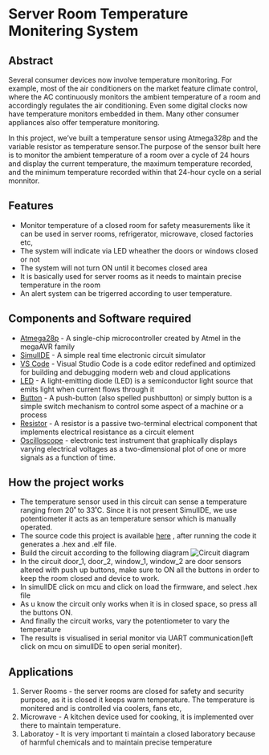 # Server Room Temperature Monitering System
## Abstract

Several consumer devices now involve temperature monitoring. For example, most of the air conditioners on the market feature climate control, where the AC continuously monitors the ambient temperature of a room and accordingly regulates the air conditioning. Even some digital clocks now have temperature monitors embedded in them. Many other consumer appliances also offer temperature monitoring. 

In this project, we’ve built a temperature sensor using Atmega328p and the variable resistor as  temperature sensor.The purpose of the sensor built here is to monitor the ambient temperature of a room over a cycle of 24 hours and display the current temperature, the maximum temperature recorded, and the minimum temperature recorded within that 24-hour cycle on a serial monnitor. 

## Features
-  Monitor temperature of a closed room for safety measurements like it can be used in server rooms, refrigerator, microwave, closed factories etc, 
-  The system will indicate via LED wheather the doors or windows closed or not
-  The system will not turn ON until it becomes closed area
-  It is basically used for server rooms as it needs to maintain precise temperature in the room
-  An alert system can be trigerred according to user temperature.

## Components and Software required
-  [Atmega28p](https://www.arrow.com/en/products/atmega328p-pn/microchip-technology) - A single-chip microcontroller created by Atmel in the megaAVR family
- [SimulIDE](https://www.simulide.com/p/home.html) -  A simple real time electronic circuit simulator
-  [VS Code](https://code.visualstudio.com/) - Visual Studio Code is a code editor redefined and optimized for building and debugging modern web and cloud applications
-  [LED]() - A light-emitting diode (LED) is a semiconductor light source that emits light when current flows through it
-  [Button]() - A push-button (also spelled pushbutton) or simply button is a simple switch mechanism to control some aspect of a machine or a process
-  [Resistor]() - A resistor is a passive two-terminal electrical component that implements electrical resistance as a circuit element
-  [Oscilloscope]() - electronic test instrument that graphically displays varying electrical voltages as a two-dimensional plot of one or more signals as a function of time.

## How the project works
-  The temperature sensor used in this circuit can sense a temperature ranging from 20˚ to 33˚C. Since it is not present SimulIDE, we use potentiometer it acts as an temperature sensor which is manually operated. 
-  The source code this project is available [here](https://github.com/Lokesh12121/M1_Inventary_Managment_System/tree/main/3_Implementation) , after running the code it generates a .hex and .elf file.
-  Build the circuit according to the following diagram
![Circuit diagram](https://github.com/Lokesh12121/M2_Room_Temperatue_Monitering_SYS/blob/main/0_Abstract/Circuit1.PNG)
-  In the circuit door_1, door_2, window_1, window_2 are door sensors altered with push up buttons, make sure to ON all the buttons in order to keep the room closed and device to work.
-  In simulIDE click on mcu and click on load the firmware, and select .hex file
-  As u know the circuit only works when it is in closed space, so press all the buttons ON.
-  And finally the circuit works, vary the potentiometer to vary the temperature
- The results is visualised in serial monitor via UART communication(left click on mcu on simulIDE to open serial moniter).

## Applications
1.  Server Rooms - the server rooms are closed for safety and security purpose, as it is closed it keeps warm temperature. The temperature is monitered and is controlled via coolers, fans etc, 
2.  Microwave - A kitchen device used for cooking, it is implemented over there to maintain temperature.
3.  Laboratoy - It is very important ti maintain a closed laboratory because of harmful chemicals and to maintain precise temperature
